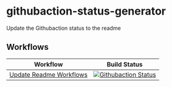 # githubaction-status-generator

Update the Githubaction status to the readme

## Workflows

<!-- START_ACTIONS_TABLE -->

| Workflow                                                        | Build Status                                                                                                                                                                                                                 |
| --------------------------------------------------------------- | ---------------------------------------------------------------------------------------------------------------------------------------------------------------------------------------------------------------------------- |
| [Update Readme Workflows](.github/workflows/readme-script.yaml) | [![Githubaction Status](https://github.com/girish-devops-project/github-action/actions/workflows/readme-script.yaml/badge.svg)](https://github.com/girish-devops-project/github-action/actions/workflows/readme-script.yaml) |

<!-- END_ACTIONS_TABLE -->
